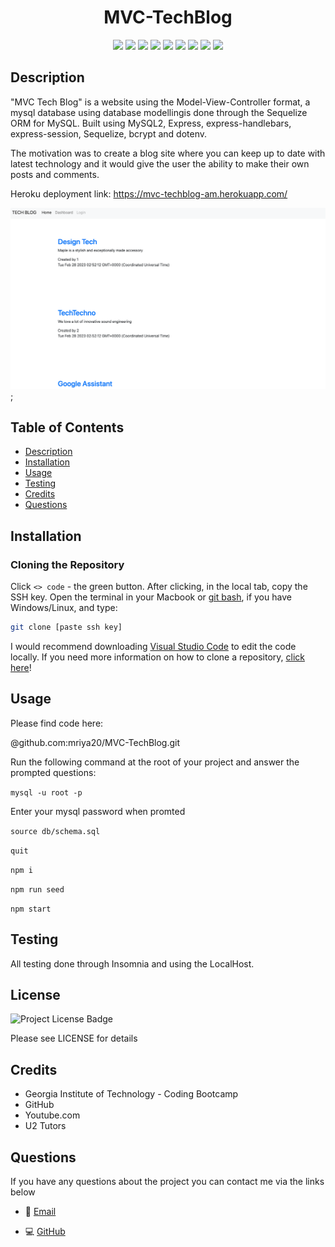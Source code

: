 <h1 align="center">MVC-TechBlog</h1>
 

 
<p align="center">
    <img src="https://img.shields.io/badge/Javascript-yellow" />
    <img src="https://img.shields.io/badge/express-red" />
    <img src="https://img.shields.io/badge/express-session-red" />
    <img src="https://img.shields.io/badge/express-handlebars-red" />
    <img src="https://img.shields.io/badge/Sequelize-purple"  />
    <img src="https://img.shields.io/badge/connect-session-sequelize-purple"  />
    <img src="https://img.shields.io/badge/mySQL2-blue"  />
    <img src="https://img.shields.io/badge/dotenv-green" />
    <img src="https://img.shields.io/badge/bcrypt-grey" />
</p>
   
## Description

"MVC Tech Blog" is a website using the Model-View-Controller format, a mysql database using database modellingis done through the Sequelize ORM for MySQL. Built using MySQL2, Express, express-handlebars, express-session, Sequelize, bcrypt and dotenv.

The motivation was to create a blog site where you can keep up to date with latest technology and it would give the user the ability to make their own posts and comments.

Heroku deployment link: https://mvc-techblog-am.herokuapp.com/

![Homepage - Existing Posts](media/homepage.png);
## Table of Contents
* [Description](#description)
* [Installation](#installation)
* [Usage](#usage)
* [Testing](#testing)
* [Credits](#credits)
* [Questions](#questions)


## Installation  
 
### Cloning the Repository

Click `<> code` - the green button. After clicking, in the local tab, copy the SSH key. Open the terminal in your Macbook or [git bash](https://git-scm.com/downloads), if you have Windows/Linux, and type:

```bash
git clone [paste ssh key]
```

I would recommend downloading [Visual Studio Code](https://code.visualstudio.com/download) to edit the code locally. If you need more information on how to clone a repository, [click here](https://docs.github.com/en/repositories/creating-and-managing-repositories/cloning-a-repository)!

 
## Usage

Please find code here:

@github.com:mriya20/MVC-TechBlog.git
 
Run the following command at the root of your project and answer the prompted questions:

`mysql -u root -p`

Enter your mysql password when promted


`source db/schema.sql`

`quit`

`npm i`

`npm run seed`
 
`npm start`

## Testing

All testing done through Insomnia and using the LocalHost.
 
## License
 
![Project License Badge](https://img.shields.io/badge/license-MIT-brightgreen)

Please see LICENSE for details

## Credits
* Georgia Institute of Technology - Coding Bootcamp
* GitHub
* Youtube.com
* U2 Tutors

 
## Questions

If you have any questions about the project you can contact me via the links below
   
* 📧 [Email](mailto:anastasia19markova@gmail.com)

   
* 💻 [GitHub](https://github.com/mriya20)